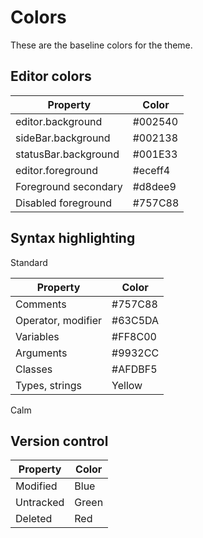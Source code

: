 # Colors

These are the baseline colors for the theme.

## Editor colors

| Property             | Color   |
| -------------------- | ------- |
| editor.background    | #002540 |
| sideBar.background   | #002138 |
| statusBar.background | #001E33 |
| editor.foreground    | #eceff4 |
| Foreground secondary | #d8dee9 |
| Disabled foreground  | #757C88 |

## Syntax highlighting

Standard

| Property           | Color   |
| ------------------ | ------- |
| Comments           | #757C88 |
| Operator, modifier | #63C5DA |
| Variables          | #FF8C00 |
| Arguments          | #9932CC |
| Classes            | #AFDBF5 |
| Types, strings     | Yellow  |

Calm

## Version control

| Property  | Color |
| --------- | ----- |
| Modified  | Blue  |
| Untracked | Green |
| Deleted   | Red   |
